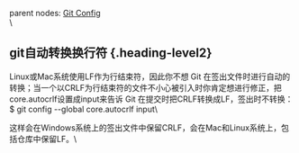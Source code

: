 parent nodes: [Git Config](Git%20Config.html)\
\

git自动转换换行符 {.heading-level2}
-----------------

Linux或Mac系统使用LF作为行结束符，因此你不想 Git
在签出文件时进行自动的转换；当一个以CRLF为行结束符的文件不小心被引入时你肯定想进行修正，把core.autocrlf设置成input来告诉
Git 在提交时把CRLF转换成LF，签出时不转换：\
 \$ git config --global core.autocrlf input\

这样会在Windows系统上的签出文件中保留CRLF，会在Mac和Linux系统上，包括仓库中保留LF。\

